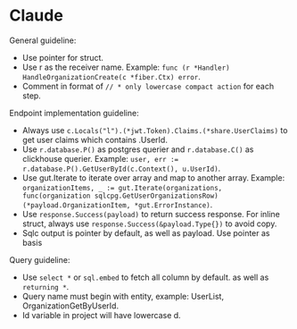 # Claude

General guideline:
- Use pointer for struct.
- Use r as the receiver name. Example: `func (r *Handler) HandleOrganizationCreate(c *fiber.Ctx) error`.
- Comment in format of `// * only lowercase compact action` for each step.

Endpoint implementation guideline:

- Always use `c.Locals("l").(*jwt.Token).Claims.(*share.UserClaims)` to get user claims which contains .UserId.
- Use `r.database.P()` as postgres querier and `r.database.C()` as clickhouse querier. Example: `user, err := r.database.P().GetUserById(c.Context(), u.UserId)`.
- Use gut.Iterate to iterate over array and map to another array. Example: `organizationItems, _ := gut.Iterate(organizations, func(organization sqlcpg.GetUserOrganizationsRow) (*payload.OrganizationItem, *gut.ErrorInstance)`.
- Use `response.Success(payload)` to return success response. For inline struct, always use `response.Success(&payload.Type{})` to avoid copy.
- Sqlc output is pointer by default, as well as payload. Use pointer as basis

Query guideline:

- Use `select *` or `sql.embed` to fetch all column by default. as well as `returning *`.
- Query name must begin with entity, example: UserList, OrganizationGetByUserId.
- Id variable in project will have lowercase d.